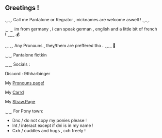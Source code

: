 ## Greetings !

 ‿‿ Call me Pantalone or Regrator , nicknames are welcome aswell ! ‿‿

‿ ‿ im from germany , i can speak german , english and a little bit of french ! ‿‿ 💰
 
‿ ‿ Any Pronouns , they/them are preffered tho . ‿‿ 💜

‿‿ Pantalone fictkin

‿‿ Socials :

Discord : 9thharbinger 

My [Pronouns.page!](https://en.pronouns.page/@Regr4tor)

My [Carrd](https://regrat0r.carrd.co)

My [Straw.Page](https://regr4tor.straw.page/)

‿‿ For Pony town:
- Dnc / do not copy my ponies please !
- Int / interact except if dni is in my name !
- Cxh / cuddles and hugs , cxh freely !
